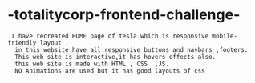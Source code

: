 # -totalitycorp-frontend-challenge-
   
     I have recreated HOME page of tesla which is responsive mobile-friendly layout .
      in this website have all responsive buttons and navbars ,footers.
      This web site is interactive,it has hovers effects also.
      this web site is made with HTML , CSS  ,JS.
      NO Animations are used but it has good layouts of css
       
